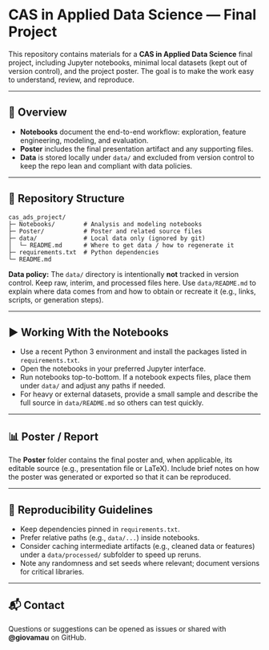 # CAS in Applied Data Science — Final Project

This repository contains materials for a **CAS in Applied Data Science** final project, including Jupyter notebooks, minimal local datasets (kept out of version control), and the project poster. The goal is to make the work easy to understand, review, and reproduce.

---

## 🧭 Overview

* **Notebooks** document the end-to-end workflow: exploration, feature engineering, modeling, and evaluation.
* **Poster** includes the final presentation artifact and any supporting files.
* **Data** is stored locally under `data/` and excluded from version control to keep the repo lean and compliant with data policies.

---

## 📁 Repository Structure

```
cas_ads_project/
├─ Notebooks/        # Analysis and modeling notebooks
├─ Poster/           # Poster and related source files
├─ data/             # Local data only (ignored by git)
│  └─ README.md      # Where to get data / how to regenerate it
├─ requirements.txt  # Python dependencies
└─ README.md
```

**Data policy:** The `data/` directory is intentionally **not** tracked in version control. Keep raw, interim, and processed files here. Use `data/README.md` to explain where data comes from and how to obtain or recreate it (e.g., links, scripts, or generation steps).

---

## ▶️ Working With the Notebooks

* Use a recent Python 3 environment and install the packages listed in `requirements.txt`.
* Open the notebooks in your preferred Jupyter interface.
* Run notebooks top-to-bottom. If a notebook expects files, place them under `data/` and adjust any paths if needed.
* For heavy or external datasets, provide a small sample and describe the full source in `data/README.md` so others can test quickly.

---

## 📊 Poster / Report

The **Poster** folder contains the final poster and, when applicable, its editable source (e.g., presentation file or LaTeX). Include brief notes on how the poster was generated or exported so that it can be reproduced.

---

## 🔁 Reproducibility Guidelines

* Keep dependencies pinned in `requirements.txt`.
* Prefer relative paths (e.g., `data/...`) inside notebooks.
* Consider caching intermediate artifacts (e.g., cleaned data or features) under a `data/processed/` subfolder to speed up reruns.
* Note any randomness and set seeds where relevant; document versions for critical libraries.

---

## 📬 Contact

Questions or suggestions can be opened as issues or shared with **@giovamau** on GitHub.

